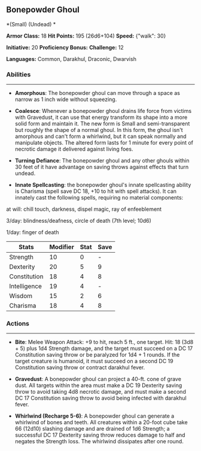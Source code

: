 ## Bonepowder Ghoul
*(Small) (Undead) *

**Armor Class:** 18
**Hit Points:** 195 (26d6+104)
**Speed:** {"walk": 30}

**Initiative:** 20
**Proficiency Bonus:**
**Challenge:** 12

**Languages:** Common, Darakhul, Draconic, Dwarvish

### Abilities
 --- 
- **Amorphous**: The bonepowder ghoul can move through a space as narrow as 1 inch wide without squeezing.

- **Coalesce**: Whenever a bonepowder ghoul drains life force from victims with Gravedust, it can use that energy transform its shape into a more solid form and maintain it. The new form is Small and semi-transparent but roughly the shape of a normal ghoul. In this form, the ghoul isn't amorphous and can't form a whirlwind, but it can speak normally and manipulate objects. The altered form lasts for 1 minute for every point of necrotic damage it delivered against living foes.

- **Turning Defiance**: The bonepowder ghoul and any other ghouls within 30 feet of it have advantage on saving throws against effects that turn undead.

- **Innate Spellcasting**: the bonepowder ghoul's innate spellcasting ability is Charisma (spell save DC 18, +10 to hit with spell attacks). It can innately cast the following spells, requiring no material components:

at will: chill touch, darkness, dispel magic, ray of enfeeblement

3/day: blindness/deafness, circle of death (7th level; 10d6)

1/day: finger of death



| Stats | Modifier | Stat | Save
| ---- | ---- | ---- | ---- |
| Strength | 10 | 0 | - |
| Dexterity | 20 | 5 | 9 |
| Constitution | 18 | 4 | 8 |
| Intelligence | 19 | 4 | - |
| Wisdom | 15 | 2 | 6 |
| Charisma | 18 | 4 | 8 |

### Actions
 --- 
- **Bite**: Melee Weapon Attack: +9 to hit, reach 5 ft., one target. Hit: 18 (3d8 + 5) plus 1d4 Strength damage, and the target must succeed on a DC 17 Constitution saving throw or be paralyzed for 1d4 + 1 rounds. If the target creature is humanoid, it must succeed on a second DC 19 Constitution saving throw or contract darakhul fever.

- **Gravedust**: A bonepowder ghoul can project a 40-ft. cone of grave dust. All targets within the area must make a DC 19 Dexterity saving throw to avoid taking 4d8 necrotic damage, and must make a second DC 17 Constitution saving throw to avoid being infected with darakhul fever.

- **Whirlwind (Recharge 5-6)**: A bonepowder ghoul can generate a whirlwind of bones and teeth. All creatures within a 20-foot cube take 66 (12d10) slashing damage and are drained of 1d6 Strength; a successful DC 17 Dexterity saving throw reduces damage to half and negates the Strength loss. The whirlwind dissipates after one round.

